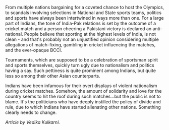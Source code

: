 <!-- TITLE: Sports and Politics -->

From multiple nations bargaining for a coveted chance to host the Olympics, to scandals involving selections in National and State sports teams, politics and sports have always been intertwined in ways more than one. For a large part of Indians, the tone of India-Pak relations is set by the outcome of a cricket match and a person cheering a Pakistani victory is declared an anti-national. People believe that sporting at the highest levels of India, is not clean - and that's probably not an unjustified opinion considering multiple allegations of match-fixing, gambling in cricket influencing the matches, and the ever-opaque BCCI.

Tournaments, which are supposed to be a celebration of sportsman spirit and sports themselves, quickly turn ugly due to nationalism and politics having a say. Such pettiness is quite prominent among Indians, but quite less so among their other Asian counterparts.

Indians have been infamous for their overt displays of violent nationalism during cricket matches. Somehow, the amount of solidarity and love for the country seems to hit the roof during such matches...but the public is not to blame. It's the politicians who have deeply instilled the policy of divide and rule, due to which Indians have started alienating other nations. Something clearly needs to change.

*Article by Vedika Kulkarni.*